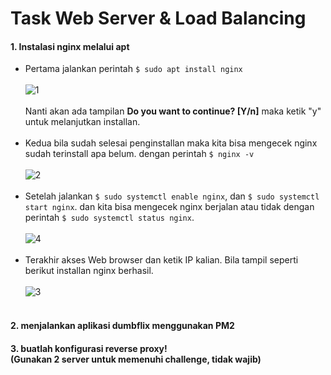 # Task Web Server & Load Balancing

#### 1. Instalasi nginx melalui apt
- Pertama jalankan perintah ``$ sudo apt install nginx``<br/><br/>![1](https://github.com/darblietz/devops17-dumbways--M-Yusuf-Haidar-Week-2-Web-Server-Load-Balancing/assets/98991080/f8ef96b7-c320-417c-bd68-bb81770af673)
<br/><br/> Nanti akan ada tampilan **Do you want to continue? [Y/n]** maka ketik "y" untuk melanjutkan installan.<br/><br/>
- Kedua bila sudah selesai penginstallan maka kita bisa mengecek nginx sudah terinstall apa belum. dengan perintah ``$ nginx -v``<br/><br/>![2](https://github.com/darblietz/devops17-dumbways--M-Yusuf-Haidar-Week-2-Web-Server-Load-Balancing/assets/98991080/10f8b593-88f9-4b11-baf0-756a76b02d4b)<br/><br/>
- Setelah jalankan ``$ sudo systemctl enable nginx``, dan ``$ sudo systemctl start nginx``. dan kita bisa mengecek nginx berjalan atau tidak dengan perintah ``$ sudo systemctl status nginx``.<br/><br/>![4](https://github.com/darblietz/devops17-dumbways--M-Yusuf-Haidar-Week-2-Web-Server-Load-Balancing/assets/98991080/dec1ab1d-ec92-44c6-84e1-2aefb9bda6df)<br/><br/>
- Terakhir akses Web browser dan ketik IP kalian. Bila tampil seperti berikut installan nginx berhasil.<br/><br/>![3](https://github.com/darblietz/devops17-dumbways--M-Yusuf-Haidar-Week-2-Web-Server-Load-Balancing/assets/98991080/27c79c5c-5e24-4109-a3b5-e462135a40d0)<br/><br/>







#### 2. menjalankan aplikasi dumbflix menggunakan PM2
#### 3. buatlah konfigurasi reverse proxy!<br/>(Gunakan 2 server untuk memenuhi challenge, tidak wajib)
